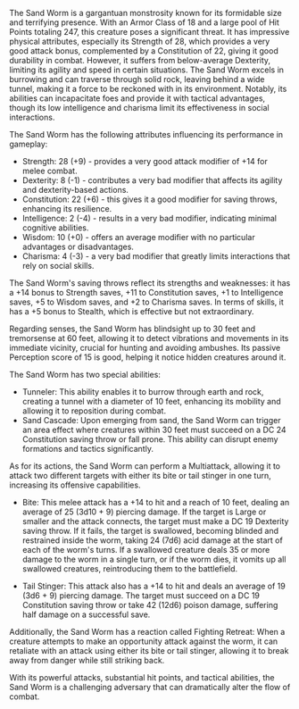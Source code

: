 The Sand Worm is a gargantuan monstrosity known for its formidable size and terrifying presence. With an Armor Class of 18 and a large pool of Hit Points totaling 247, this creature poses a significant threat. It has impressive physical attributes, especially its Strength of 28, which provides a very good attack bonus, complemented by a Constitution of 22, giving it good durability in combat. However, it suffers from below-average Dexterity, limiting its agility and speed in certain situations. The Sand Worm excels in burrowing and can traverse through solid rock, leaving behind a wide tunnel, making it a force to be reckoned with in its environment. Notably, its abilities can incapacitate foes and provide it with tactical advantages, though its low intelligence and charisma limit its effectiveness in social interactions.

The Sand Worm has the following attributes influencing its performance in gameplay: 

- Strength: 28 (+9) - provides a very good attack modifier of +14 for melee combat.
- Dexterity: 8 (-1) - contributes a very bad modifier that affects its agility and dexterity-based actions.
- Constitution: 22 (+6) - this gives it a good modifier for saving throws, enhancing its resilience.
- Intelligence: 2 (-4) - results in a very bad modifier, indicating minimal cognitive abilities.
- Wisdom: 10 (+0) - offers an average modifier with no particular advantages or disadvantages.
- Charisma: 4 (-3) - a very bad modifier that greatly limits interactions that rely on social skills.

The Sand Worm's saving throws reflect its strengths and weaknesses: it has a +14 bonus to Strength saves, +11 to Constitution saves, +1 to Intelligence saves, +5 to Wisdom saves, and +2 to Charisma saves. In terms of skills, it has a +5 bonus to Stealth, which is effective but not extraordinary.

Regarding senses, the Sand Worm has blindsight up to 30 feet and tremorsense at 60 feet, allowing it to detect vibrations and movements in its immediate vicinity, crucial for hunting and avoiding ambushes. Its passive Perception score of 15 is good, helping it notice hidden creatures around it.

The Sand Worm has two special abilities: 

- Tunneler: This ability enables it to burrow through earth and rock, creating a tunnel with a diameter of 10 feet, enhancing its mobility and allowing it to reposition during combat.
- Sand Cascade: Upon emerging from sand, the Sand Worm can trigger an area effect where creatures within 30 feet must succeed on a DC 24 Constitution saving throw or fall prone. This ability can disrupt enemy formations and tactics significantly.

As for its actions, the Sand Worm can perform a Multiattack, allowing it to attack two different targets with either its bite or tail stinger in one turn, increasing its offensive capabilities.

- Bite: This melee attack has a +14 to hit and a reach of 10 feet, dealing an average of 25 (3d10 + 9) piercing damage. If the target is Large or smaller and the attack connects, the target must make a DC 19 Dexterity saving throw. If it fails, the target is swallowed, becoming blinded and restrained inside the worm, taking 24 (7d6) acid damage at the start of each of the worm's turns. If a swallowed creature deals 35 or more damage to the worm in a single turn, or if the worm dies, it vomits up all swallowed creatures, reintroducing them to the battlefield.
  
- Tail Stinger: This attack also has a +14 to hit and deals an average of 19 (3d6 + 9) piercing damage. The target must succeed on a DC 19 Constitution saving throw or take 42 (12d6) poison damage, suffering half damage on a successful save.

Additionally, the Sand Worm has a reaction called Fighting Retreat: When a creature attempts to make an opportunity attack against the worm, it can retaliate with an attack using either its bite or tail stinger, allowing it to break away from danger while still striking back. 

With its powerful attacks, substantial hit points, and tactical abilities, the Sand Worm is a challenging adversary that can dramatically alter the flow of combat.